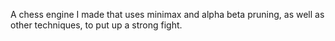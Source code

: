 A chess engine I made that uses minimax and alpha beta pruning, as well as other techniques, to put up a strong fight.
